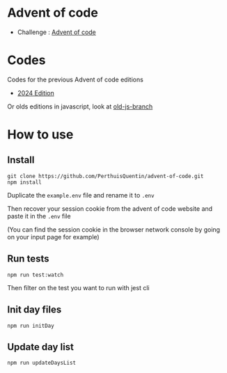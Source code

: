 # Advent of code

- Challenge : [Advent of code](https://adventofcode.com/)

# Codes

Codes for the previous Advent of code editions

- [2024 Edition](src/year-2024/)

Or olds editions in javascript, look at [old-js-branch](https://github.com/PerthuisQuentin/advent-of-code/tree/old-js-branch)

# How to use

## Install

```
git clone https://github.com/PerthuisQuentin/advent-of-code.git
npm install
```

Duplicate the `example.env` file and rename it to `.env`

Then recover your session cookie from the advent of code website and paste it in the `.env` file

(You can find the session cookie in the browser network console by going on your input page for example)


## Run tests

```
npm run test:watch
```

Then filter on the test you want to run with jest cli


## Init day files

```
npm run initDay
```

## Update day list

```
npm run updateDaysList
```
